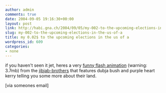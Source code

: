 ```yaml
---
author: admin
comments: true
date: 2004-09-05 19:16:30+00:00
layout: post
link: http://habi.gna.ch/2004/09/05/my-002-to-the-upcoming-elections-in-the-us-of-a/
slug: my-002-to-the-upcoming-elections-in-the-us-of-a
title: my 0.02$ to the upcoming elections in the us of a
wordpress_id: 609
categories:
- none
---
```


if you haven't seen it jet, heres a very [funny flash animation](http://www.jibjab.com/play.asp?contentid=162)  (warning: 3.7mb) from the [jibjab-brothers](http://www.jibjab.com/default.asp) that features dubja bush and purple heart kerry telling you some more about their land.

[via someones email]
